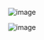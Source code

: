 ![image](https://github.com/user-attachments/assets/73ba8890-6c2d-4323-aa6c-cd07ea029390)
                                                                                                                                                                           
                                                                                                                                                                              
                                                                                                                                                                              
                                                                                                                                                                            
![image](https://github.com/user-attachments/assets/0b4c1400-9e8e-4afc-b906-15cf63b5d69f)
